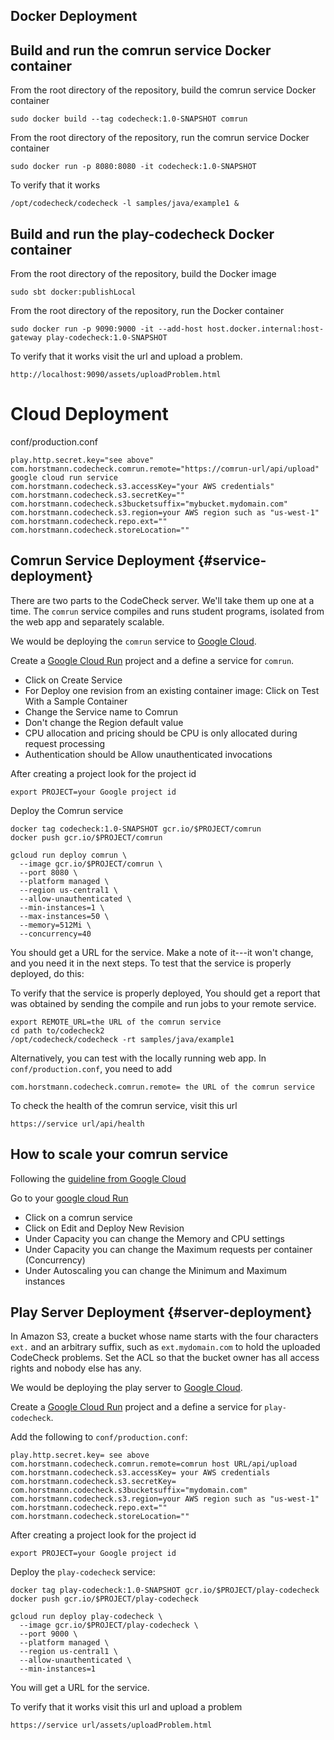 Docker Deployment
-----------------


## Build and run the comrun service Docker container
From the root directory of the repository, build the comrun service Docker container
```
sudo docker build --tag codecheck:1.0-SNAPSHOT comrun
```
From the root directory of the repository, run the comrun service Docker container
```
sudo docker run -p 8080:8080 -it codecheck:1.0-SNAPSHOT
```
To verify that it works
```
/opt/codecheck/codecheck -l samples/java/example1 &
```


## Build and run the play-codecheck Docker container
From the root directory of the repository, build the Docker image
```
sudo sbt docker:publishLocal 
```
From the root directory of the repository, run the Docker container
```
sudo docker run -p 9090:9000 -it --add-host host.docker.internal:host-gateway play-codecheck:1.0-SNAPSHOT
```
To verify that it works visit the url and upload a problem.
```
http://localhost:9090/assets/uploadProblem.html
```




# Cloud Deployment



conf/production.conf


```
play.http.secret.key="see above"
com.horstmann.codecheck.comrun.remote="https://comrun-url/api/upload" google cloud run service
com.horstmann.codecheck.s3.accessKey="your AWS credentials"
com.horstmann.codecheck.s3.secretKey=""
com.horstmann.codecheck.s3bucketsuffix="mybucket.mydomain.com"
com.horstmann.codecheck.s3.region=your AWS region such as "us-west-1"
com.horstmann.codecheck.repo.ext=""
com.horstmann.codecheck.storeLocation=""
```

Comrun Service Deployment {#service-deployment}
-------------------------

There are two parts to the CodeCheck server. We\'ll take them up one at
a time. The `comrun` service compiles and runs student programs,
isolated from the web app and separately scalable.

We would be deploying the `comrun` service to [Google Cloud](https://cloud.google.com/).

Create a [Google Cloud Run](https://console.cloud.google.com/run?project) project and a define a service for `comrun`.

* Click on Create Service
* For Deploy one revision from an existing container image: Click on Test With a Sample Container
* Change the Service name to Comrun
* Don't change the Region default value
* CPU allocation and pricing should be CPU is only allocated during request processing
* Authentication should be Allow unauthenticated invocations



After creating a project look for the project id 
```
export PROJECT=your Google project id
```

Deploy the Comrun service
```
docker tag codecheck:1.0-SNAPSHOT gcr.io/$PROJECT/comrun
docker push gcr.io/$PROJECT/comrun

gcloud run deploy comrun \
  --image gcr.io/$PROJECT/comrun \
  --port 8080 \
  --platform managed \
  --region us-central1 \
  --allow-unauthenticated \
  --min-instances=1 \
  --max-instances=50 \
  --memory=512Mi \
  --concurrency=40
```

You should get a URL for the service. Make a note of it---it won't change, and you need it in the next steps. To test that the service is properly deployed, do this:



To verify that the service is properly deployed, You should get a report that was obtained by sending the compile and run jobs to your remote service.
```
export REMOTE_URL=the URL of the comrun service
cd path to/codecheck2 
/opt/codecheck/codecheck -rt samples/java/example1
```


Alternatively, you can test with the locally running web app. In
`conf/production.conf`, you need to add

    com.horstmann.codecheck.comrun.remote= the URL of the comrun service
    
 
To check the health of the comrun service, visit this url

```
https://service url/api/health
```


## How to scale your comrun service
Following the [guideline from Google Cloud](https://cloud.google.com/run/docs/about-instance-autoscaling)

Go to your [google cloud Run](https://console.cloud.google.com/run)

* Click on a comrun service
* Click on Edit and Deploy New Revision
* Under Capacity you can change the Memory and CPU settings
* Under Capacity you can change the Maximum requests per container (Concurrency)
* Under Autoscaling you can change the Minimum and Maximum instances
    

Play Server Deployment {#server-deployment}
----------------------

In Amazon S3, create a bucket whose name starts with the four characters `ext.` and an arbitrary suffix, such as `ext.mydomain.com` to hold
the uploaded CodeCheck problems. Set the ACL so that the bucket owner has all access rights and nobody else has any.

We would be deploying the play server to [Google Cloud](https://cloud.google.com/).

Create a [Google Cloud Run](https://console.cloud.google.com/run?project) project and a define a service for `play-codecheck`.

Add the following to `conf/production.conf`:

    play.http.secret.key= see above
    com.horstmann.codecheck.comrun.remote=comrun host URL/api/upload
    com.horstmann.codecheck.s3.accessKey= your AWS credentials
    com.horstmann.codecheck.s3.secretKey=
    com.horstmann.codecheck.s3bucketsuffix="mydomain.com"
    com.horstmann.codecheck.s3.region=your AWS region such as "us-west-1"
    com.horstmann.codecheck.repo.ext=""
    com.horstmann.codecheck.storeLocation=""

After creating a project look for the project id 
```
export PROJECT=your Google project id
```

Deploy the `play-codecheck` service:

    docker tag play-codecheck:1.0-SNAPSHOT gcr.io/$PROJECT/play-codecheck
    docker push gcr.io/$PROJECT/play-codecheck

    gcloud run deploy play-codecheck \
      --image gcr.io/$PROJECT/play-codecheck \
      --port 9000 \
      --platform managed \
      --region us-central1 \
      --allow-unauthenticated \
      --min-instances=1
      

You will get a URL for the service.

To verify that it works visit this url and upload a problem
```
https://service url/assets/uploadProblem.html
```
